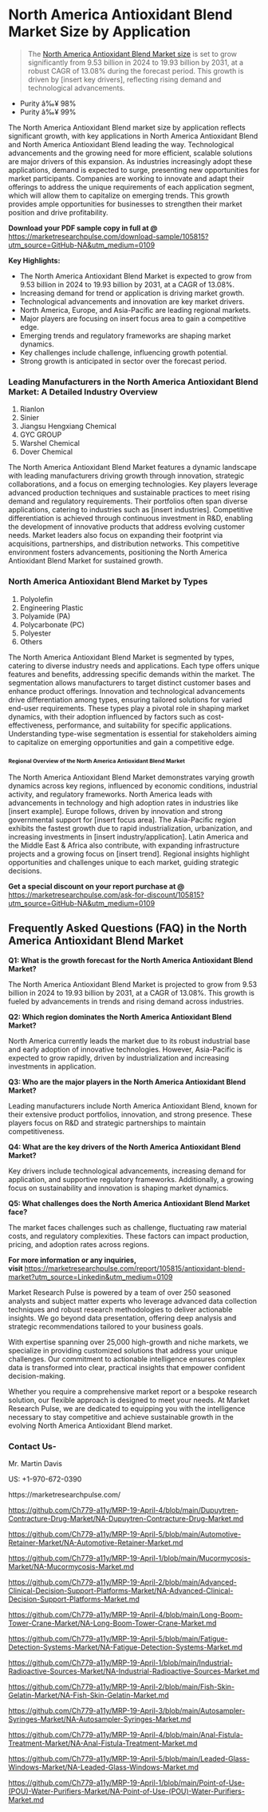 <h1>North America Antioxidant Blend Market&nbsp;Size by Application</h1><blockquote><p>The <a href="https://marketresearchpulse.com/download-sample/105815?utm_source=GitHub-NA&amp;utm_medium=0109">North America Antioxidant Blend Market size</a> is set to grow significantly from 9.53 billion in 2024 to 19.93 billion by 2031, at a robust CAGR of 13.08% during the forecast period. This growth is driven by [insert key drivers], reflecting rising demand and technological advancements.</p></blockquote><ul><li>Purity â‰¥ 98%<li> Purity â‰¥ 99%</li></ul><p>The North America Antioxidant Blend market size by application reflects significant growth, with key applications in North America Antioxidant Blend and North America Antioxidant Blend leading the way. Technological advancements and the growing need for more efficient, scalable solutions are major drivers of this expansion. As industries increasingly adopt these applications, demand is expected to surge, presenting new opportunities for market participants. Companies are working to innovate and adapt their offerings to address the unique requirements of each application segment, which will allow them to capitalize on emerging trends. This growth provides ample opportunities for businesses to strengthen their market position and drive profitability.</p><p><strong>Download your PDF sample copy in full at @ </strong><a href="https://marketresearchpulse.com/download-sample/105815?utm_source=GitHub-NA&amp;utm_medium=0109">https://marketresearchpulse.com/download-sample/105815?utm_source=GitHub-NA&amp;utm_medium=0109</a></p><p><strong>Key Highlights: </strong></p><ul><li>The North America Antioxidant Blend Market is expected to grow from 9.53 billion in 2024 to 19.93 billion by 2031, at a CAGR of 13.08%.</li><li>Increasing demand for trend or application is driving market growth.</li><li>Technological advancements and innovation are key market drivers.</li><li>North America, Europe, and Asia-Pacific are leading regional markets.</li><li>Major players are focusing on insert focus area to gain a competitive edge.</li><li>Emerging trends and regulatory frameworks are shaping market dynamics.</li><li>Key challenges include challenge, influencing growth potential.</li><li>Strong growth is anticipated in sector over the forecast period.</li></ul><h3>Leading Manufacturers in the North America Antioxidant Blend Market: A Detailed Industry Overview</h3><ol><li>Rianlon</li><li>Sinier</li><li>Jiangsu Hengxiang Chemical</li><li>GYC GROUP</li><li>Warshel Chemical</li><li>Dover Chemical</li></ol><div class="flex max-w-full flex-col flex-grow"><div class="min-h-8 text-message flex w-full flex-col items-end gap-2 whitespace-normal break-words [.text-message+&amp;]:mt-5" dir="auto" data-message-author-role="assistant" data-message-id="fd8432e4-4910-450d-b182-61b7bfb0a01f" data-message-model-slug="gpt-4o"><div class="flex w-full flex-col gap-1 empty:hidden first:pt-[3px]"><div class="markdown prose w-full break-words dark:prose-invert light"><p>The North America Antioxidant Blend Market features a dynamic landscape with leading manufacturers driving growth through innovation, strategic collaborations, and a focus on emerging technologies. Key players leverage advanced production techniques and sustainable practices to meet rising demand and regulatory requirements. Their portfolios often span diverse applications, catering to industries such as [insert industries]. Competitive differentiation is achieved through continuous investment in R&amp;D, enabling the development of innovative products that address evolving customer needs. Market leaders also focus on expanding their footprint via acquisitions, partnerships, and distribution networks. This competitive environment fosters advancements, positioning the North America Antioxidant Blend Market for sustained growth.</p></div></div></div></div><h3>North America Antioxidant Blend Market by Types</h3><ol><li>Polyolefin<li> Engineering Plastic<li> Polyamide (PA)<li> Polycarbonate (PC)<li> Polyester<li> Others</li></ol><div class="flex max-w-full flex-col flex-grow"><div class="min-h-8 text-message flex w-full flex-col items-end gap-2 whitespace-normal break-words [.text-message+&amp;]:mt-5" dir="auto" data-message-author-role="assistant" data-message-id="084470be-0bb7-4664-bddf-5156b4f41249" data-message-model-slug="gpt-4o-mini"><div class="flex w-full flex-col gap-1 empty:hidden first:pt-[3px]"><div class="markdown prose w-full break-words dark:prose-invert light"><p>The North America Antioxidant Blend Market is segmented by types, catering to diverse industry needs and applications. Each type offers unique features and benefits, addressing specific demands within the market. The segmentation allows manufacturers to target distinct customer bases and enhance product offerings. Innovation and technological advancements drive differentiation among types, ensuring tailored solutions for varied end-user requirements. These types play a pivotal role in shaping market dynamics, with their adoption influenced by factors such as cost-effectiveness, performance, and suitability for specific applications. Understanding type-wise segmentation is essential for stakeholders aiming to capitalize on emerging opportunities and gain a competitive edge.</p></div></div></div></div><h3><span style="font-size: 11px;">Regional Overview of the North America Antioxidant Blend Market</span></h3><div class="flex max-w-full flex-col flex-grow"><div class="min-h-8 text-message flex w-full flex-col items-end gap-2 whitespace-normal break-words [.text-message+&amp;]:mt-5" dir="auto" data-message-author-role="assistant" data-message-id="e9038762-ce64-4e30-91c9-9bd413514231" data-message-model-slug="gpt-4o-mini"><div class="flex w-full flex-col gap-1 empty:hidden first:pt-[3px]"><div class="markdown prose w-full break-words dark:prose-invert light"><p>The North America Antioxidant Blend Market demonstrates varying growth dynamics across key regions, influenced by economic conditions, industrial activity, and regulatory frameworks. North America leads with advancements in technology and high adoption rates in industries like [insert example]. Europe follows, driven by innovation and strong governmental support for [insert focus area]. The Asia-Pacific region exhibits the fastest growth due to rapid industrialization, urbanization, and increasing investments in [insert industry/application]. Latin America and the Middle East &amp; Africa also contribute, with expanding infrastructure projects and a growing focus on [insert trend]. Regional insights highlight opportunities and challenges unique to each market, guiding strategic decisions.</p></div></div></div></div><p><strong>Get a special discount on your report purchase at @ </strong><a href="https://marketresearchpulse.com/ask-for-discount/105815?utm_source=GitHub-NA&amp;utm_medium=0109">https://marketresearchpulse.com/ask-for-discount/105815?utm_source=GitHub-NA&amp;utm_medium=0109</a></p><h2>Frequently Asked Questions (FAQ) in the North America Antioxidant Blend Market</h2><p><strong>Q1: What is the growth forecast for the North America Antioxidant Blend Market?</strong></p><p>The North America Antioxidant Blend Market is projected to grow from 9.53 billion in 2024 to 19.93 billion by 2031, at a CAGR of 13.08%. This growth is fueled by advancements in trends and rising demand across industries.</p><p><strong>Q2: Which region dominates the North America Antioxidant Blend Market?</strong></p><p>North America currently leads the market due to its robust industrial base and early adoption of innovative technologies. However, Asia-Pacific is expected to grow rapidly, driven by industrialization and increasing investments in application.</p><p><strong>Q3: Who are the major players in the North America Antioxidant Blend Market?</strong></p><p>Leading manufacturers include North America Antioxidant Blend, known for their extensive product portfolios, innovation, and strong presence. These players focus on R&amp;D and strategic partnerships to maintain competitiveness.</p><p><strong>Q4: What are the key drivers of the North America Antioxidant Blend Market?</strong></p><p>Key drivers include technological advancements, increasing demand for application, and supportive regulatory frameworks. Additionally, a growing focus on sustainability and innovation is shaping market dynamics.</p><p><strong>Q5: What challenges does the North America Antioxidant Blend Market face?</strong></p><p>The market faces challenges such as challenge, fluctuating raw material costs, and regulatory complexities. These factors can impact production, pricing, and adoption rates across regions.</p><p><strong>For more information or any inquiries, visit&nbsp;</strong><a href="https://marketresearchpulse.com/report/105815/antioxidant-blend-market?utm_source=Linkedin&utm_medium=0109">https://marketresearchpulse.com/report/105815/antioxidant-blend-market?utm_source=Linkedin&utm_medium=0109</a></p><p>Market Research Pulse is powered by a team of over 250 seasoned analysts and subject matter experts who leverage advanced data collection techniques and robust research methodologies to deliver actionable insights. We go beyond data presentation, offering deep analysis and strategic recommendations tailored to your business goals.</p><p>With expertise spanning over 25,000 high-growth and niche markets, we specialize in providing customized solutions that address your unique challenges. Our commitment to actionable intelligence ensures complex data is transformed into clear, practical insights that empower confident decision-making.</p><p>Whether you require a comprehensive market report or a bespoke research solution, our flexible approach is designed to meet your needs. At Market Research Pulse, we are dedicated to equipping you with the intelligence necessary to stay competitive and achieve sustainable growth in the evolving North America Antioxidant Blend market.</p><h3><strong>Contact Us-</strong></h3><p>Mr. Martin Davis</p><p>US: +1-970-672-0390</p><p>https://marketresearchpulse.com/</p><p><a href="https://github.com/Ch779-a11y/MRP-19-April-4/blob/main/Dupuytren-Contracture-Drug-Market/NA-Dupuytren-Contracture-Drug-Market.md">https://github.com/Ch779-a11y/MRP-19-April-4/blob/main/Dupuytren-Contracture-Drug-Market/NA-Dupuytren-Contracture-Drug-Market.md</a></p><p><a href="https://github.com/Ch779-a11y/MRP-19-April-5/blob/main/Automotive-Retainer-Market/NA-Automotive-Retainer-Market.md">https://github.com/Ch779-a11y/MRP-19-April-5/blob/main/Automotive-Retainer-Market/NA-Automotive-Retainer-Market.md</a></p><p><a href="https://github.com/Ch779-a11y/MRP-19-April-1/blob/main/Mucormycosis-Market/NA-Mucormycosis-Market.md">https://github.com/Ch779-a11y/MRP-19-April-1/blob/main/Mucormycosis-Market/NA-Mucormycosis-Market.md</a></p><p><a href="https://github.com/Ch779-a11y/MRP-19-April-2/blob/main/Advanced-Clinical-Decision-Support-Platforms-Market/NA-Advanced-Clinical-Decision-Support-Platforms-Market.md">https://github.com/Ch779-a11y/MRP-19-April-2/blob/main/Advanced-Clinical-Decision-Support-Platforms-Market/NA-Advanced-Clinical-Decision-Support-Platforms-Market.md</a></p><p><a href="https://github.com/Ch779-a11y/MRP-19-April-4/blob/main/Long-Boom-Tower-Crane-Market/NA-Long-Boom-Tower-Crane-Market.md">https://github.com/Ch779-a11y/MRP-19-April-4/blob/main/Long-Boom-Tower-Crane-Market/NA-Long-Boom-Tower-Crane-Market.md</a></p><p><a href="https://github.com/Ch779-a11y/MRP-19-April-5/blob/main/Fatigue-Detection-Systems-Market/NA-Fatigue-Detection-Systems-Market.md">https://github.com/Ch779-a11y/MRP-19-April-5/blob/main/Fatigue-Detection-Systems-Market/NA-Fatigue-Detection-Systems-Market.md</a></p><p><a href="https://github.com/Ch779-a11y/MRP-19-April-1/blob/main/Industrial-Radioactive-Sources-Market/NA-Industrial-Radioactive-Sources-Market.md">https://github.com/Ch779-a11y/MRP-19-April-1/blob/main/Industrial-Radioactive-Sources-Market/NA-Industrial-Radioactive-Sources-Market.md</a></p><p><a href="https://github.com/Ch779-a11y/MRP-19-April-2/blob/main/Fish-Skin-Gelatin-Market/NA-Fish-Skin-Gelatin-Market.md">https://github.com/Ch779-a11y/MRP-19-April-2/blob/main/Fish-Skin-Gelatin-Market/NA-Fish-Skin-Gelatin-Market.md</a></p><p><a href="https://github.com/Ch779-a11y/MRP-19-April-3/blob/main/Autosampler-Syringes-Market/NA-Autosampler-Syringes-Market.md">https://github.com/Ch779-a11y/MRP-19-April-3/blob/main/Autosampler-Syringes-Market/NA-Autosampler-Syringes-Market.md</a></p><p><a href="https://github.com/Ch779-a11y/MRP-19-April-4/blob/main/Anal-Fistula-Treatment-Market/NA-Anal-Fistula-Treatment-Market.md">https://github.com/Ch779-a11y/MRP-19-April-4/blob/main/Anal-Fistula-Treatment-Market/NA-Anal-Fistula-Treatment-Market.md</a></p><p><a href="https://github.com/Ch779-a11y/MRP-19-April-5/blob/main/Leaded-Glass-Windows-Market/NA-Leaded-Glass-Windows-Market.md">https://github.com/Ch779-a11y/MRP-19-April-5/blob/main/Leaded-Glass-Windows-Market/NA-Leaded-Glass-Windows-Market.md</a></p><p><a href="https://github.com/Ch779-a11y/MRP-19-April-1/blob/main/Point-of-Use-(POU)-Water-Purifiers-Market/NA-Point-of-Use-(POU)-Water-Purifiers-Market.md">https://github.com/Ch779-a11y/MRP-19-April-1/blob/main/Point-of-Use-(POU)-Water-Purifiers-Market/NA-Point-of-Use-(POU)-Water-Purifiers-Market.md</a></p>
